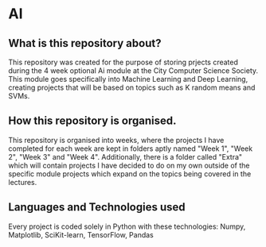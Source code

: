 # AI
## What is this repository about?
This repository was created for the purpose of storing prjects created during the 4 week optional Ai module at the City Computer Science Society. This module goes specifically into Machine Learning and Deep Learning, creating projects that will be based on topics such as K random means and SVMs.
## How this repository is organised.
This repository is organised into weeks, where the projects I have completed for each week are kept in folders aptly named "Week 1", "Week 2", "Week 3" and "Week 4". Additionally, there is a folder called "Extra" which will contain projects I have decided to do on my own outside of the specific module projects which expand on the topics being covered in the lectures.
## Languages and Technologies used
Every project is coded solely in Python with these technologies: Numpy, Matplotlib, SciKit-learn, TensorFlow, Pandas
